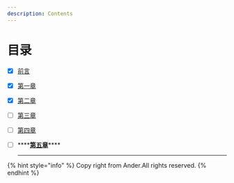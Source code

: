 ```yaml
---
description: Contents
---
```


# 目录

* [x] [前言](./)
* [x] [第一章]()
* [x] [第二章](di-er-zhang/read.md)
* [ ] [第三章](https://github.com/dfghj123tyuvi/SD-Quotes/tree/6b8411cf2d6a48fce96d4ce7aebdf720d7f1d217/第三章/read.md)
* [ ] [第四章](https://github.com/dfghj123tyuvi/SD-Quotes/tree/6b8411cf2d6a48fce96d4ce7aebdf720d7f1d217/第四章/read.md)
* [ ] \*\*\*\*[**第五章**](https://github.com/dfghj123tyuvi/SD-Quotes/tree/6b8411cf2d6a48fce96d4ce7aebdf720d7f1d217/第五章/read.md)\*\*\*\*

   ****

{% hint style="info" %}
Copy right from Ander.All rights reserved.
{% endhint %}

